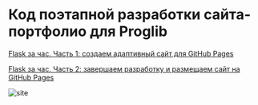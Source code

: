 # Код поэтапной разработки сайта-портфолио для Proglib

[Flask за час. Часть 1: создаем адаптивный сайт для GitHub Pages](https://proglib.io/p/flask-za-chas-chast-1-sozdaem-adaptivnyy-sayt-dlya-github-pages-2022-06-20)

[Flask за час. Часть 2: завершаем разработку и размещаем сайт на GitHub Pages](https://proglib.io/p/flask-za-chas-chast-2-zavershaem-razrabotku-i-razmeshchaem-sayt-na-github-pages-2022-06-22)

![site](https://user-images.githubusercontent.com/85797091/176396130-943941d7-a5de-4828-af88-c5ed2657032f.jpg)

